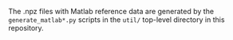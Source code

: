 The .npz files with Matlab reference data are generated by the
`generate_matlab*.py` scripts in the `util/` top-level directory
in this repository.
